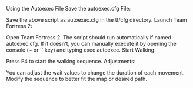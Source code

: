 Using the Autoexec File
Save the autoexec.cfg File:

Save the above script as autoexec.cfg in the tf/cfg directory.
Launch Team Fortress 2:

Open Team Fortress 2.
The script should run automatically if named autoexec.cfg. If it doesn't, you can manually execute it by opening the console (~ or `` key) and typing exec autoexec.
Start Walking:

Press F4 to start the walking sequence.
Adjustments:

You can adjust the wait values to change the duration of each movement.
Modify the sequence to better fit the map or desired path.
